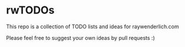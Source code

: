 # rwTODOs

This repo is a collection of TODO lists and ideas for raywenderlich.com

Please feel free to suggest your own ideas by pull requests :)
